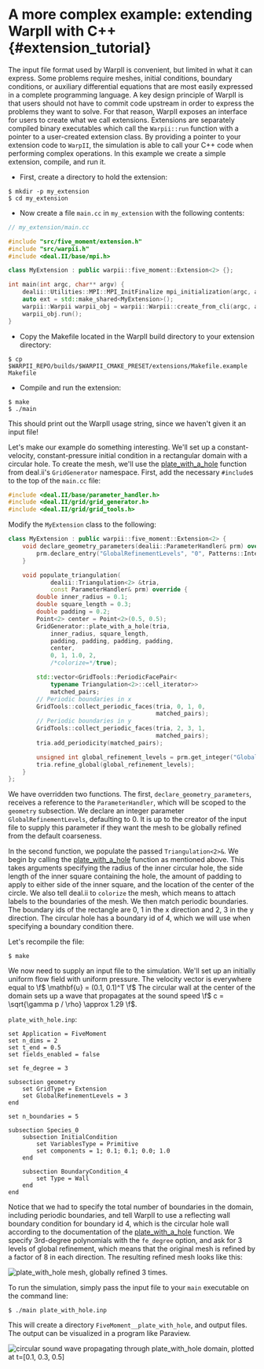 # A more complex example: extending WarpII with C++ {#extension_tutorial}

The input file format used by WarpII is convenient, but limited in what it can express.
Some problems require meshes, initial conditions, boundary conditions, or auxiliary
differential equations that are most easily expressed in a complete programming language.
A key design principle of WarpII is that users should not have to commit code upstream
in order to express the problems they want to solve.
For that reason, WarpII exposes an interface for users to create what we call extensions.
Extensions are separately compiled binary executables which call the `Warpii::run` function
with a pointer to a user-created extension class.
By providing a pointer to your extension code to `WarpII`, the simulation is able to call
your C++ code when performing complex operations.
In this example we create a simple extension, compile, and run it.

- First, create a directory to hold the extension:
```
$ mkdir -p my_extension 
$ cd my_extension
```
- Now create a file `main.cc` in `my_extension` with the following contents:
```cpp
// my_extension/main.cc

#include "src/five_moment/extension.h"
#include "src/warpii.h"
#include <deal.II/base/mpi.h>

class MyExtension : public warpii::five_moment::Extension<2> {};

int main(int argc, char** argv) {
    dealii::Utilities::MPI::MPI_InitFinalize mpi_initialization(argc, argv, 1);
    auto ext = std::make_shared<MyExtension>();
    warpii::Warpii warpii_obj = warpii::Warpii::create_from_cli(argc, argv, ext);
    warpii_obj.run();
}
```
- Copy the Makefile located in the WarpII build directory to your extension directory:
```
$ cp $WARPII_REPO/builds/$WARPII_CMAKE_PRESET/extensions/Makefile.example Makefile
```
- Compile and run the extension:
```
$ make
$ ./main
```
This should print out the WarpII usage string, since we haven't given it an input file!

Let's make our example do something interesting.
We'll set up a constant-velocity, constant-pressure initial condition in a rectangular
domain with a circular hole.
To create the mesh, we'll use the [plate_with_a_hole](https://www.dealii.org/developer/doxygen/deal.II/namespaceGridGenerator.html#a1cef2def7a0b1ce88eef4ec630b1e3b8)
function from deal.ii's `GridGenerator` namespace.
First, add the necessary `#include`s to the top of the `main.cc` file:
```cpp
#include <deal.II/base/parameter_handler.h>
#include <deal.II/grid/grid_generator.h>
#include <deal.II/grid/grid_tools.h>
```
Modify the `MyExtension` class to the following:
```cpp
class MyExtension : public warpii::five_moment::Extension<2> {
    void declare_geometry_parameters(dealii::ParameterHandler& prm) override {
        prm.declare_entry("GlobalRefinementLevels", "0", Patterns::Integer(0));
    }

    void populate_triangulation(
            dealii::Triangulation<2> &tria,
            const ParameterHandler& prm) override {
        double inner_radius = 0.1;
        double square_length = 0.3;
        double padding = 0.2;
        Point<2> center = Point<2>(0.5, 0.5);
        GridGenerator::plate_with_a_hole(tria,
            inner_radius, square_length, 
            padding, padding, padding, padding,
            center,
            0, 1, 1.0, 2,
            /*colorize=*/true);

        std::vector<GridTools::PeriodicFacePair<
            typename Triangulation<2>::cell_iterator>>
            matched_pairs;
        // Periodic boundaries in x
        GridTools::collect_periodic_faces(tria, 0, 1, 0,
                                          matched_pairs);
        // Periodic boundaries in y
        GridTools::collect_periodic_faces(tria, 2, 3, 1,
                                          matched_pairs);
        tria.add_periodicity(matched_pairs);

        unsigned int global_refinement_levels = prm.get_integer("GlobalRefinementLevels");
        tria.refine_global(global_refinement_levels);
    }
};
```
We have overridden two functions.
The first, `declare_geometry_parameters`, receives a reference to the `ParameterHandler`,
which will be scoped to the `geometry` subsection.
We declare an integer parameter `GlobalRefinementLevels`, defaulting to 0.
It is up to the creator of the input file to supply this parameter if they want the mesh
to be globally refined from the default coarseness.

In the second function, we populate the passed `Triangulation<2>&`.
We begin by calling the [plate_with_a_hole](https://www.dealii.org/developer/doxygen/deal.II/namespaceGridGenerator.html#a1cef2def7a0b1ce88eef4ec630b1e3b8) function as mentioned above.
This takes arguments specifying the radius of the inner circular hole, the side length
of the inner square containing the hole, the amount of padding to apply to either
side of the inner square,
and the location of the center of the circle.
We also tell deal.ii to `colorize` the mesh, which means to attach labels to
the boundaries of the mesh.
We then match periodic boundaries.
The boundary ids of the rectangle are 0, 1 in the x direction and 2, 3 in the y direction.
The circular hole has a boundary id of 4, which we will use when specifying a boundary condition 
there.

Let's recompile the file:
```
$ make
```

We now need to supply an input file to the simulation.
We'll set up an initially uniform flow field with uniform pressure.
The velocity vector is everywhere equal to \f$ \mathbf{u} = (0.1, 0.1)^T \f$
The circular wall at the center of the domain sets up a wave that propagates
at the sound speed \f$ c = \sqrt{\gamma p / \rho} \approx 1.29 \f$.

`plate_with_hole.inp`:

```
set Application = FiveMoment
set n_dims = 2
set t_end = 0.5
set fields_enabled = false

set fe_degree = 3

subsection geometry
    set GridType = Extension
    set GlobalRefinementLevels = 3
end

set n_boundaries = 5

subsection Species_0
    subsection InitialCondition
        set VariablesType = Primitive
        set components = 1; 0.1; 0.1; 0.0; 1.0
    end

    subsection BoundaryCondition_4
        set Type = Wall
    end
end
```

Notice that we had to specify the total number of boundaries in the domain,
including periodic boundaries, and tell WarpII to use a reflecting wall boundary
condition for boundary id 4, which is the circular hole wall according to the documentation
of the [plate_with_a_hole](https://www.dealii.org/developer/doxygen/deal.II/namespaceGridGenerator.html#a1cef2def7a0b1ce88eef4ec630b1e3b8) function.
We specify 3rd-degree polynomials with the `fe_degree` option,
and ask for 3 levels of global refinement, which means that the original mesh is
refined by a factor of 8 in each direction.
The resulting refined mesh looks like this:

![plate_with_hole mesh, globally refined 3 times.](plate_with_hole_small.png)

To run the simulation, simply pass the input file to your `main` executable on the command line:
```
$ ./main plate_with_hole.inp
```

This will create a directory `FiveMoment__plate_with_hole`, and output files.
The output can be visualized in a program like Paraview.

![circular sound wave propagating through plate_with_hole domain, plotted at t=[0.1, 0.3, 0.5]](circular_sound_wave_frames.png)
